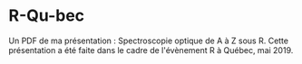 # R-Qu-bec
Un PDF de ma présentation : Spectroscopie optique de A à Z sous R. Cette présentation a été faite dans le cadre de l'évènement R à Québec, mai 2019.
